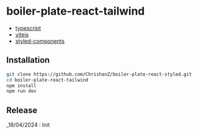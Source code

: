 # boiler-plate-react-tailwind

- [typescript](https://www.typescriptlang.org/)
- [vitejs](https://vitejs.dev/)
- [styled-components](https://styled-components.com/)

## Installation

```bash
git clone https://github.com/ChrishanZ/boiler-plate-react-styled.git
cd boiler-plate-react-tailwind
npm install
npm run dev
```

## Release

\_18/04/2024 : Init
